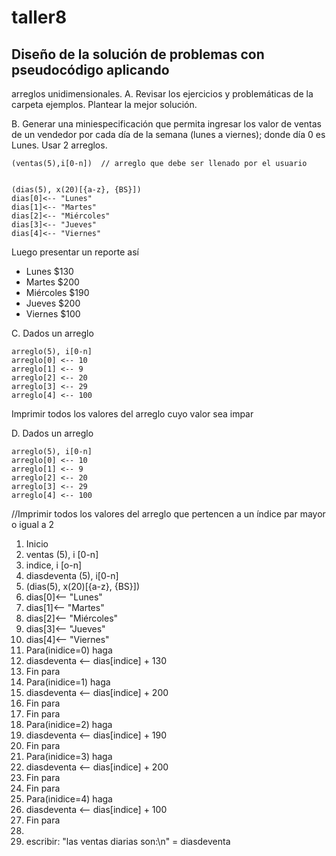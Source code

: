 # taller8
## Diseño de la solución de problemas con pseudocódigo aplicando
 arreglos unidimensionales.
A. Revisar los ejercicios y problemáticas de la carpeta ejemplos. 
Plantear la mejor solución.


B. Generar una miniespecificación que permita ingresar los valor 
de ventas de un vendedor por cada día de la semana (lunes a viernes);
 donde día 0 es Lunes. 
Usar 2 arreglos.
```
(ventas(5),i[0-n])  // arreglo que debe ser llenado por el usuario


(dias(5), x(20)[{a-z}, {BS}])
dias[0]<-- "Lunes"
dias[1]<-- "Martes"
dias[2]<-- "Miércoles"
dias[3]<-- "Jueves"
dias[4]<-- "Viernes"
```

Luego presentar un reporte así
- Lunes $130
- Martes $200
- Miércoles $190
- Jueves $200
- Viernes $100

C. Dados un arreglo
```
arreglo(5), i[0-n]
arreglo[0] <-- 10
arreglo[1] <-- 9
arreglo[2] <-- 20
arreglo[3] <-- 29
arreglo[4] <-- 100
```
Imprimir todos los valores del arreglo cuyo valor sea impar

D. Dados un arreglo
```
arreglo(5), i[0-n]
arreglo[0] <-- 10
arreglo[1] <-- 9
arreglo[2] <-- 20
arreglo[3] <-- 29
arreglo[4] <-- 100
```
//Imprimir todos los valores del arreglo que pertencen a un índice par mayor o igual a 2

1.  Inicio
2.  ventas (5), i [0-n]
3.  indice, i [o-n]
4.  diasdeventa (5), i[0-n]
5.  (dias(5), x(20)[{a-z}, {BS}])
6.  dias[0]<-- "Lunes"
7.  dias[1]<-- "Martes"
8.  dias[2]<-- "Miércoles"
9.  dias[3]<-- "Jueves"
10. dias[4]<-- "Viernes" 
11. Para(inidice=0) haga
12.   diasdeventa <-- dias[indice] + 130
13. Fin para
14. Para(inidice=1) haga
15.   diasdeventa <-- dias[indice] + 200
16. Fin para
13. Fin para
14. Para(inidice=2) haga
15.   diasdeventa <-- dias[indice] + 190
16. Fin para
17. Para(inidice=3) haga
18.   diasdeventa <-- dias[indice] + 200
19. Fin para
20. Fin para
21. Para(inidice=4) haga
22.   diasdeventa <-- dias[indice] + 100
23. Fin para
24. 
24. escribir: "las ventas diarias son:\n" = diasdeventa 
